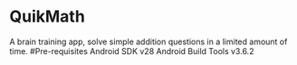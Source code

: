 # QuikMath
A brain training app, solve simple addition questions in a limited amount of time.
#Pre-requisites
Android SDK v28
Android Build Tools v3.6.2
